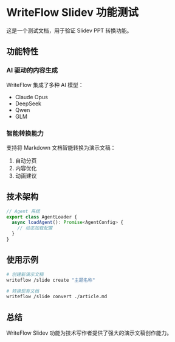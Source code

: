 # WriteFlow Slidev 功能测试

这是一个测试文档，用于验证 Slidev PPT 转换功能。

## 功能特性

### AI 驱动的内容生成

WriteFlow 集成了多种 AI 模型：
- Claude Opus
- DeepSeek
- Qwen
- GLM

### 智能转换能力

支持将 Markdown 文档智能转换为演示文稿：
1. 自动分页
2. 内容优化
3. 动画建议

## 技术架构

```typescript
// Agent 系统
export class AgentLoader {
  async loadAgent(): Promise<AgentConfig> {
    // 动态加载配置
  }
}
```

## 使用示例

```bash
# 创建新演示文稿
writeflow /slide create "主题名称"

# 转换现有文档
writeflow /slide convert ./article.md
```

## 总结

WriteFlow Slidev 功能为技术写作者提供了强大的演示文稿创作能力。